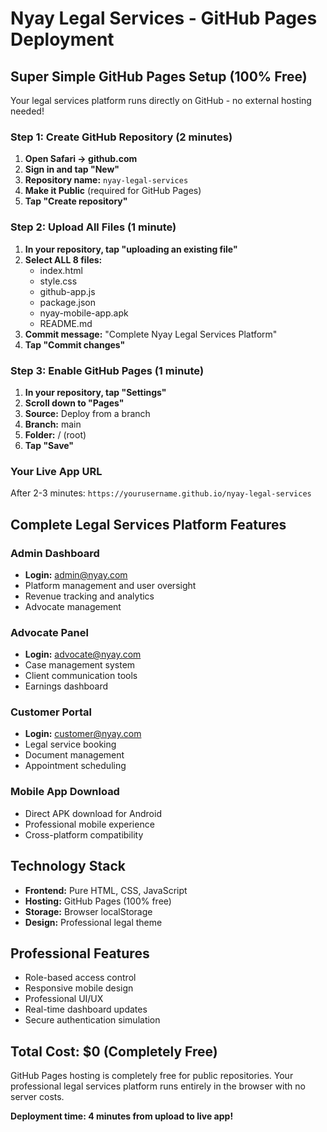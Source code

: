 # Nyay Legal Services - GitHub Pages Deployment

## Super Simple GitHub Pages Setup (100% Free)

Your legal services platform runs directly on GitHub - no external hosting needed!

### Step 1: Create GitHub Repository (2 minutes)
1. **Open Safari → github.com**
2. **Sign in and tap "New"**
3. **Repository name:** `nyay-legal-services`
4. **Make it Public** (required for GitHub Pages)
5. **Tap "Create repository"**

### Step 2: Upload All Files (1 minute)
1. **In your repository, tap "uploading an existing file"**
2. **Select ALL 8 files:**
   - index.html
   - style.css
   - github-app.js
   - package.json
   - nyay-mobile-app.apk
   - README.md
3. **Commit message:** "Complete Nyay Legal Services Platform"
4. **Tap "Commit changes"**

### Step 3: Enable GitHub Pages (1 minute)
1. **In your repository, tap "Settings"**
2. **Scroll down to "Pages"**
3. **Source:** Deploy from a branch
4. **Branch:** main
5. **Folder:** / (root)
6. **Tap "Save"**

### Your Live App URL
After 2-3 minutes: `https://yourusername.github.io/nyay-legal-services`

## Complete Legal Services Platform Features

### Admin Dashboard
- **Login:** admin@nyay.com
- Platform management and user oversight
- Revenue tracking and analytics
- Advocate management

### Advocate Panel
- **Login:** advocate@nyay.com
- Case management system
- Client communication tools
- Earnings dashboard

### Customer Portal
- **Login:** customer@nyay.com
- Legal service booking
- Document management
- Appointment scheduling

### Mobile App Download
- Direct APK download for Android
- Professional mobile experience
- Cross-platform compatibility

## Technology Stack
- **Frontend:** Pure HTML, CSS, JavaScript
- **Hosting:** GitHub Pages (100% free)
- **Storage:** Browser localStorage
- **Design:** Professional legal theme

## Professional Features
- Role-based access control
- Responsive mobile design
- Professional UI/UX
- Real-time dashboard updates
- Secure authentication simulation

## Total Cost: $0 (Completely Free)

GitHub Pages hosting is completely free for public repositories. Your professional legal services platform runs entirely in the browser with no server costs.

**Deployment time: 4 minutes from upload to live app!**